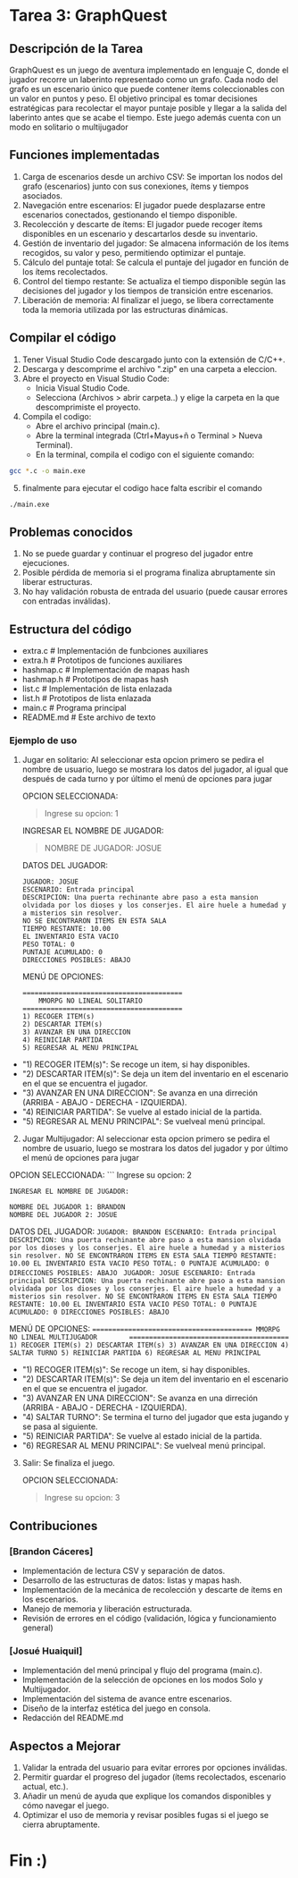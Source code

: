 # Tarea 3: GraphQuest

## Descripción de la Tarea
GraphQuest es un juego de aventura implementado en lenguaje C, donde el jugador recorre un laberinto representado como un grafo. Cada nodo del grafo es un escenario único que puede contener ítems coleccionables con un valor en puntos y peso. El objetivo principal es tomar decisiones estratégicas para recolectar el mayor puntaje posible y llegar a la salida del laberinto antes que se acabe el tiempo. Este juego además cuenta con un modo en solitario o multijugador

## Funciones implementadas
1. Carga de escenarios desde un archivo CSV: Se importan los nodos del grafo (escenarios) junto con sus conexiones, ítems y tiempos asociados.
2. Navegación entre escenarios: El jugador puede desplazarse entre escenarios conectados, gestionando el tiempo disponible.
3. Recolección y descarte de ítems: El jugador puede recoger ítems disponibles en un escenario y descartarlos desde su inventario.
4. Gestión de inventario del jugador: Se almacena información de los ítems recogidos, su valor y peso, permitiendo optimizar el puntaje.
5. Cálculo del puntaje total: Se calcula el puntaje del jugador en función de los ítems recolectados.
6. Control del tiempo restante: Se actualiza el tiempo disponible según las decisiones del jugador y los tiempos de transición entre escenarios.
7. Liberación de memoria: Al finalizar el juego, se libera correctamente toda la memoria utilizada por las estructuras dinámicas.

## Compilar el código 

1. Tener Visual Studio Code descargado junto con la extensión de C/C++.
2. Descarga y descomprime el archivo ".zip" en una carpeta a eleccion.
3. Abre el proyecto en Visual Studio Code: 
    - Inicia Visual Studio Code. 
    - Selecciona (Archivos > abrir carpeta..) y elige la carpeta en la que descomprimiste el proyecto.
4. Compila el codigo: 
    - Abre el archivo principal (main.c). 
    - Abre la terminal integrada (Ctrl+Mayus+ñ o Terminal > Nueva Terminal). 
    - En la terminal, compila el codigo con el siguiente comando:
```bash
gcc *.c -o main.exe
```

5. finalmente para ejecutar el codigo hace falta escribir el comando 
```bash
./main.exe
```

## Problemas conocidos 
1. No se puede guardar y continuar el progreso del jugador entre ejecuciones.
2. Posible pérdida de memoria si el programa finaliza abruptamente sin liberar estructuras.
3. No hay validación robusta de entrada del usuario (puede causar errores con entradas inválidas).

## Estructura del código
- extra.c      # Implementación de funbciones auxiliares
- extra.h      # Prototipos de funciones auxiliares
- hashmap.c    # Implementación de mapas hash
- hashmap.h    # Prototipos de mapas hash
- list.c       # Implementación de lista enlazada
- list.h       # Prototipos de lista enlazada
- main.c       # Programa principal
- README.md    # Este archivo de texto


### Ejemplo de uso 
1) Jugar en solitario: Al seleccionar esta opcion primero se pedira el nombre de usuario, luego se mostrara los datos del jugador, al igual que después de cada turno y por último el menú de opciones para jugar
    
    OPCION SELECCIONADA:
    > Ingrese su opcion: 1
    
    INGRESAR EL NOMBRE DE JUGADOR:
    > NOMBRE DE JUGADOR: JOSUE

    DATOS DEL JUGADOR:
    ```
    JUGADOR: JOSUE
    ESCENARIO: Entrada principal
    DESCRIPCION: Una puerta rechinante abre paso a esta mansion olvidada por los dioses y los conserjes. El aire huele a humedad y a misterios sin resolver.
    NO SE ENCONTRARON ITEMS EN ESTA SALA
    TIEMPO RESTANTE: 10.00
    EL INVENTARIO ESTA VACIO
    PESO TOTAL: 0
    PUNTAJE ACUMULADO: 0
    DIRECCIONES POSIBLES: ABAJO 
    ```

    MENÚ DE OPCIONES:
    ```
    ========================================
        MMORPG NO LINEAL SOLITARIO       
    ========================================
    1) RECOGER ITEM(s)
    2) DESCARTAR ITEM(s)
    3) AVANZAR EN UNA DIRECCION
    4) REINICIAR PARTIDA
    5) REGRESAR AL MENU PRINCIPAL
    ``` 

- "1) RECOGER ITEM(s)": Se recoge un item, si hay disponibles.
- "2) DESCARTAR ITEM(s)": Se deja un item del inventario en el escenario en el que se encuentra el jugador.
- "3) AVANZAR EN UNA DIRECCION": Se avanza en una dirreción (ARRIBA - ABAJO - DERECHA - IZQUIERDA).
- "4) REINICIAR PARTIDA": Se vuelve al estado inicial de la partida.
- "5) REGRESAR AL MENU PRINCIPAL": Se vuelveal menú principal.

2) Jugar Multijugador: Al seleccionar esta opcion primero se pedira el nombre de usuario, luego se mostrara los datos del jugador y por último el menú de opciones para jugar
    
OPCION SELECCIONADA:
    ```
    Ingrese su opcion: 2
    

    INGRESAR EL NOMBRE DE JUGADOR:
    
    NOMBRE DEL JUGADOR 1: BRANDON
    NOMBRE DEL JUGADOR 2: JOSUE
    

DATOS DEL JUGADOR:
    ```
    JUGADOR: BRANDON
    ESCENARIO: Entrada principal
    DESCRIPCION: Una puerta rechinante abre paso a esta mansion olvidada por los dioses y los conserjes. El aire huele a humedad y a misterios sin resolver.
    NO SE ENCONTRARON ITEMS EN ESTA SALA
    TIEMPO RESTANTE: 10.00
    EL INVENTARIO ESTA VACIO
    PESO TOTAL: 0
    PUNTAJE ACUMULADO: 0
    DIRECCIONES POSIBLES: ABAJO 
    ```
    ```
    JUGADOR: JOSUE
    ESCENARIO: Entrada principal
    DESCRIPCION: Una puerta rechinante abre paso a esta mansion olvidada por los dioses y los conserjes. El aire huele a humedad y a misterios sin resolver.
    NO SE ENCONTRARON ITEMS EN ESTA SALA
    TIEMPO RESTANTE: 10.00
    EL INVENTARIO ESTA VACIO
    PESO TOTAL: 0
    PUNTAJE ACUMULADO: 0
    DIRECCIONES POSIBLES: ABAJO 
    ```

MENÚ DE OPCIONES:
    ```
    ========================================
          MMORPG NO LINEAL MULTIJUGADOR       
    ========================================
    1) RECOGER ITEM(s)
    2) DESCARTAR ITEM(s)
    3) AVANZAR EN UNA DIRECCION
    4) SALTAR TURNO
    5) REINICIAR PARTIDA
    6) REGRESAR AL MENU PRINCIPAL
    ``` 

- "1) RECOGER ITEM(s)": Se recoge un item, si hay disponibles.
- "2) DESCARTAR ITEM(s)": Se deja un item del inventario en el escenario en el que se encuentra el jugador.
- "3) AVANZAR EN UNA DIRECCION": Se avanza en una dirreción (ARRIBA - ABAJO - DERECHA - IZQUIERDA).
- "4) SALTAR TURNO": Se termina el turno del jugador que esta jugando y se pasa al siguiente.
- "5) REINICIAR PARTIDA": Se vuelve al estado inicial de la partida.
- "6) REGRESAR AL MENU PRINCIPAL": Se vuelveal menú principal.

3) Salir: Se finaliza el juego.

    OPCION SELECCIONADA:
    > Ingrese su opcion: 3

## Contribuciones

### [Brandon Cáceres]
- Implementación de lectura CSV y separación de datos.
- Desarrollo de las estructuras de datos: listas y mapas hash.
- Implementación de la mecánica de recolección y descarte de ítems en los escenarios.
- Manejo de memoria y liberación estructurada.
- Revisión de errores en el código (validación, lógica y funcionamiento general)

### [Josué Huaiquil]
- Implementación del menú principal y flujo del programa (main.c).
- Implementación de la selección de opciones en los modos Solo y Multijugador.
- Implementación del sistema de avance entre escenarios.
- Diseño de la interfaz estética del juego en consola.
- Redacción del README.md

## Aspectos a Mejorar
1. Validar la entrada del usuario para evitar errores por opciones inválidas.
2. Permitir guardar el progreso del jugador (ítems recolectados, escenario actual, etc.).
3. Añadir un menú de ayuda que explique los comandos disponibles y cómo navegar el juego.
4. Optimizar el uso de memoria y revisar posibles fugas si el juego se cierra abruptamente.

# Fin :)